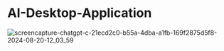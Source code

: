 # AI-Desktop-Application
![screencapture-chatgpt-c-21ecd2c0-b55a-4dba-a1fb-169f2875d5f8-2024-08-20-12_03_59](https://github.com/user-attachments/assets/347331d4-fdb1-40fc-954d-ca991aa12629)
